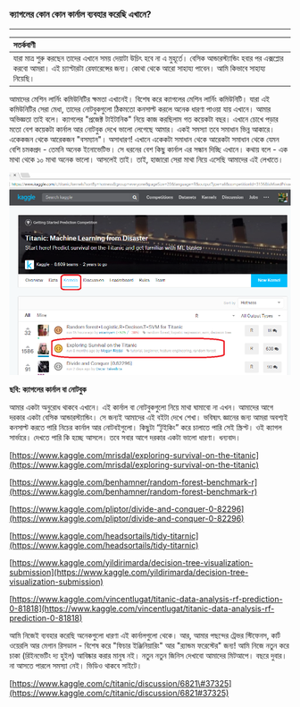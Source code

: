 ### ক্যাগলের কোন কোন কার্নাল ব্যবহার করেছি এখানে?

---

| **সতর্কবাণী** |
| :--- |
| যারা মাত্র শুরু করছেন তাদের এখানে সময় দেয়াটা উচিৎ হবে না এ মুহূর্তে। বেসিক আন্ডারস্ট্যান্ডিং হবার পর এক্সপ্লোর করবো আমরা। এই চ্যাপ্টারটা রেফারেন্সের জন্য। কোথা থেকে আরো সাহায্য পাবেন। আমি কিভাবে সাহায্য নিয়েছি। |

আমাদের মেশিন লার্নিং কমিউনিটির ক্ষমতা এখানেই। বিশেষ করে ক্যাগলের মেশিন লার্নিং কমিউনিটি। যারা এই কমিউনিটির সেরা মেধা, তাদের নোটবুকগুলো ঠিকমতো কনসাল্ট করলে অনেক ধারণা পাওয়া যায় এখানে। আমার অভিজ্ঞতা তাই বলে। ক্যাগলের "প্রজেক্ট টাইটানিক" নিয়ে কাজ করছিলাম গত কয়েকটা বছর। এখানে চোখে পড়ার মতো বেশ কয়েকটা কার্নাল আর নোটবুক দেখে ভালো লেগেছে আমার। একই সমস্যা তবে সমাধান ভিন্ন আকারে। একেকজন থেকে আরেকজন "বসম্যান"। অসাধারণ! এখানে একেকটা সমাধান থেকে আরেকটা সমাধান থেকে যেমন বেশি চমকপ্রদ - তেমনি অনেক ইনোভেটিভ। সে ধরনের বেশ কিছু কার্নাল এর সন্ধান দিচ্ছি এখানে। কথায় বলে - এক মাথা থেকে ১০ মাথা অনেক ভালো। আসলেই তাই। তাই, হাজারো সেরা মাথা নিয়ে এসেছি আমাদের এই লেখাতে।

![](/assets/kernal.png)

**ছবি: ক্যাগলের কার্নাল বা নোটবুক**

আমার একটা অনুরোধ থাকবে এখানে। এই কার্নাল বা নোটবুকগুলো নিয়ে মাথা ঘামাবো না এখন। আমাদের আগে দরকার একটা বেসিক আন্ডারস্ট্যান্ডিং। সে জন্যই আমাদের এই বইটা দেখে শেখা। ভবিষ্যৎ জ্ঞানের জন্য আমরা অবশ্যই কনসাল্ট করতে পারি নিচের কার্নাল আর নোটবইগুলো। কিছুটা “টুইকিং” করে চালাতে পারি সেই স্ক্রিপ্ট। ওই ক্যাগল সার্ভারে। দেখতে পারি কি হচ্ছে আসলে। তবে সবার আগে দরকার একটা ভালো ধারণা। ধন্যবাদ।

[https://www.kaggle.com/mrisdal/exploring-survival-on-the-titanic](https://www.kaggle.com/mrisdal/exploring-survival-on-the-titanic)

[https://www.kaggle.com/benhamner/random-forest-benchmark-r](https://www.kaggle.com/benhamner/random-forest-benchmark-r)

[https://www.kaggle.com/pliptor/divide-and-conquer-0-82296](https://www.kaggle.com/pliptor/divide-and-conquer-0-82296)

[https://www.kaggle.com/headsortails/tidy-titarnic](https://www.kaggle.com/headsortails/tidy-titarnic)

[https://www.kaggle.com/yildirimarda/decision-tree-visualization-submission](https://www.kaggle.com/yildirimarda/decision-tree-visualization-submission)

[https://www.kaggle.com/vincentlugat/titanic-data-analysis-rf-prediction-0-81818](https://www.kaggle.com/vincentlugat/titanic-data-analysis-rf-prediction-0-81818)

আমি নিজেই ব্যবহার করেছি অনেকগুলো ধারণা এই কার্নালগুলো থেকে। আর, আমার পছন্দের ট্রেভর স্টিফেনস, কার্ট ওয়েরলি আর মেগান রিসডাল - বিশেষ করে "ফিচার ইঞ্জিনিয়ারিং" আর "র‌্যান্ডম ফরেস্টের" জন্য! আমি নিজে নতুন করে চাকা \(রিইনভেটিং দ্য হুইল\) আবিষ্কার করার মানুষ নই। নতুন নতুন জিনিস দেখাবো আমাদের মিটআপে। বছরে দুবার। না আসতে পারলে সমস্যা নেই। ভিডিও থাকবে সাইটে।

[https://www.kaggle.com/c/titanic/discussion/6821\#37325](https://www.kaggle.com/c/titanic/discussion/6821#37325)

